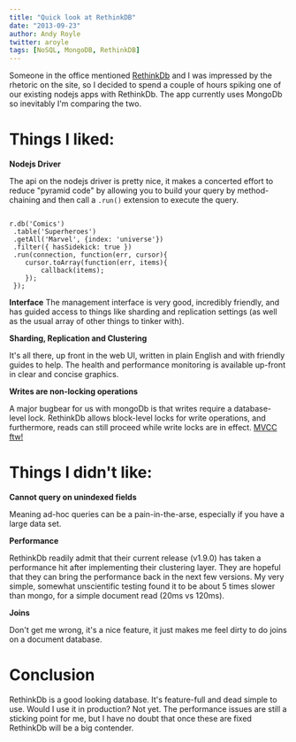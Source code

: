 ```yaml
---
title: "Quick look at RethinkDB"
date: "2013-09-23"
author: Andy Royle
twitter: aroyle
tags: [NoSQL, MongoDB, RethinkDB]
---
```


Someone in the office mentioned [RethinkDb][1] and I was impressed by the rhetoric on the site, so I decided to spend a couple of hours spiking one of our existing nodejs apps with RethinkDb. The app currently uses MongoDb so inevitably I'm comparing the two.

# Things I liked:

**Nodejs Driver**

The api on the nodejs driver is pretty nice, it makes a concerted effort to reduce "pyramid code" by allowing you to build your query by method-chaining and then call a `.run()` extension to execute the query.

```

r.db('Comics')
 .table('Superheroes')
 .getAll('Marvel', {index: 'universe'})
 .filter({ hasSidekick: true })
 .run(connection, function(err, cursor){
    cursor.toArray(function(err, items){
        callback(items);
    });
 });

```

**Interface**
The management interface is very good, incredibly friendly, and has guided access to things like sharding and replication settings (as well as the usual array of other things to tinker with).

**Sharding, Replication and Clustering**

It's all there, up front in the web UI, written in plain English and with friendly guides to help. The health and performance monitoring is available up-front in clear and concise graphics.

**Writes are non-locking operations**

A major bugbear for us with mongoDb is that writes require a database-level lock. RethinkDb allows block-level locks for write operations, and furthermore, reads can still proceed while write locks are in effect. [MVCC ftw!][2]

# Things I didn't like:

**Cannot query on unindexed fields**

Meaning ad-hoc queries can be a pain-in-the-arse, especially if you have a large data set.

**Performance**

RethinkDb readily admit that their current release (v1.9.0) has taken a performance hit after implementing their clustering layer. They are hopeful that they can bring the performance back in the next few versions. My very simple, somewhat unscientific testing found it to be about 5 times slower than mongo, for a simple document read (20ms vs 120ms).

**Joins**

Don't get me wrong, it's a nice feature, it just makes me feel dirty to do joins on a document database.

# Conclusion

RethinkDb is a good looking database. It's feature-full and dead simple to use. Would I use it in production? Not yet. The performance issues are still a sticking point for me, but I have no doubt that once these are fixed RethinkDb will be a big contender.

[1]: http://www.rethinkdb.com
[2]: http://en.wikipedia.org/wiki/Multiversion_concurrency_control
